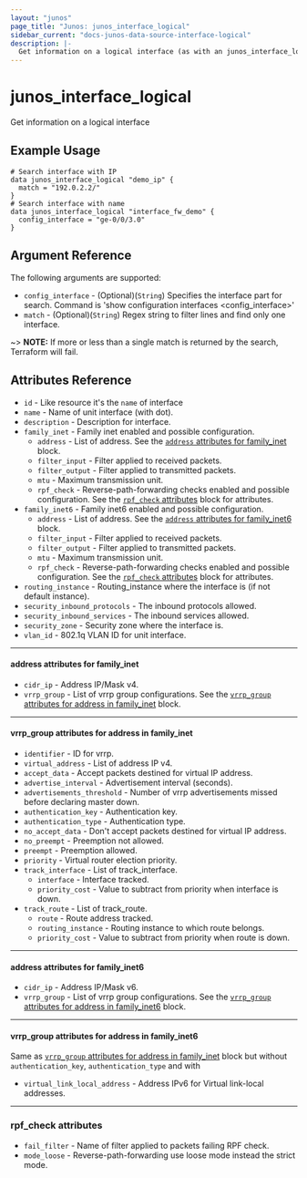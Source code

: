 ```yaml
---
layout: "junos"
page_title: "Junos: junos_interface_logical"
sidebar_current: "docs-junos-data-source-interface-logical"
description: |-
  Get information on a logical interface (as with an junos_interface_logical resource import)
---
```


# junos_interface_logical

Get information on a logical interface

## Example Usage

```hcl
# Search interface with IP
data junos_interface_logical "demo_ip" {
  match = "192.0.2.2/"
}
# Search interface with name
data junos_interface_logical "interface_fw_demo" {
  config_interface = "ge-0/0/3.0"
}
```

## Argument Reference

The following arguments are supported:

* `config_interface` - (Optional)(`String`) Specifies the interface part for search. Command is 'show configuration interfaces <config_interface>'
* `match` - (Optional)(`String`) Regex string to filter lines and find only one interface.

~> **NOTE:** If more or less than a single match is returned by the search, Terraform will fail.

## Attributes Reference

* `id` - Like resource it's the `name` of interface
* `name` - Name of unit interface (with dot).
* `description` - Description for interface.
* `family_inet` - Family inet enabled and possible configuration.
  * `address` - List of address. See the [`address` attributes for family_inet](#address-attributes-for-family_inet) block.
  * `filter_input` - Filter applied to received packets.
  * `filter_output` - Filter applied to transmitted packets.
  * `mtu` - Maximum transmission unit.
  * `rpf_check` - Reverse-path-forwarding checks enabled and possible configuration. See the [`rpf_check` attributes](#rpf_check-attributes) block for attributes.
* `family_inet6` - Family inet6 enabled and possible configuration.
  * `address` - List of address. See the [`address` attributes for family_inet6](#address-attributes-for-family_inet6) block.
  * `filter_input` - Filter applied to received packets.
  * `filter_output` - Filter applied to transmitted packets.
  * `mtu` - Maximum transmission unit.
  * `rpf_check` - Reverse-path-forwarding checks enabled and possible configuration. See the [`rpf_check` attributes](#rpf_check-attributes) block for attributes.
* `routing_instance` - Routing_instance where the interface is (if not default instance).
* `security_inbound_protocols` - The inbound protocols allowed.
* `security_inbound_services` - The inbound services allowed.
* `security_zone` - Security zone where the interface is.
* `vlan_id` - 802.1q VLAN ID for unit interface.

---
#### address attributes for family_inet
* `cidr_ip` - Address IP/Mask v4.
* `vrrp_group` - List of vrrp group configurations. See the [`vrrp_group` attributes for address in family_inet](#vrrp_group-attributes-for-address-in-family_inet) block.

---
#### vrrp_group attributes for address in family_inet
* `identifier` - ID for vrrp.
* `virtual_address` - List of address IP v4.
* `accept_data` - Accept packets destined for virtual IP address.
* `advertise_interval` - Advertisement interval (seconds).
* `advertisements_threshold` - Number of vrrp advertisements missed before declaring master down.
* `authentication_key` - Authentication key.
* `authentication_type` - Authentication type.
* `no_accept_data` - Don't accept packets destined for virtual IP address.
* `no_preempt` - Preemption not allowed.
* `preempt` - Preemption allowed.
* `priority` - Virtual router election priority.
* `track_interface` - List of track_interface.
  * `interface` - Interface tracked.
  * `priority_cost` - Value to subtract from priority when interface is down.
* `track_route` - List of track_route.
  * `route` - Route address tracked.
  * `routing_instance` - Routing instance to which route belongs.
  * `priority_cost` - Value to subtract from priority when route is down.

---
#### address attributes for family_inet6
* `cidr_ip` - Address IP/Mask v6.
* `vrrp_group` - List of vrrp group configurations. See the [`vrrp_group` attributes for address in family_inet6](#vrrp_group-attributes-for-address-in-family_inet6) block.

---
#### vrrp_group attributes for address in family_inet6
Same as [`vrrp_group` attributes for address in family_inet](#vrrp_group-attributes-for-address-in-family_inet) block but without `authentication_key`, `authentication_type` and with  
* `virtual_link_local_address` - Address IPv6 for Virtual link-local addresses.

---
### rpf_check attributes
* `fail_filter` - Name of filter applied to packets failing RPF check.
* `mode_loose` - Reverse-path-forwarding use loose mode instead the strict mode.
